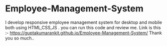 # Employee-Management-System
I develop responsive employee management system for desktop and mobile both using HTML,CSS,JS . you can run this code and review me. Link is this :-
https://guptakumarankit.github.io/Employee-Management-System/ Thank you so much..
